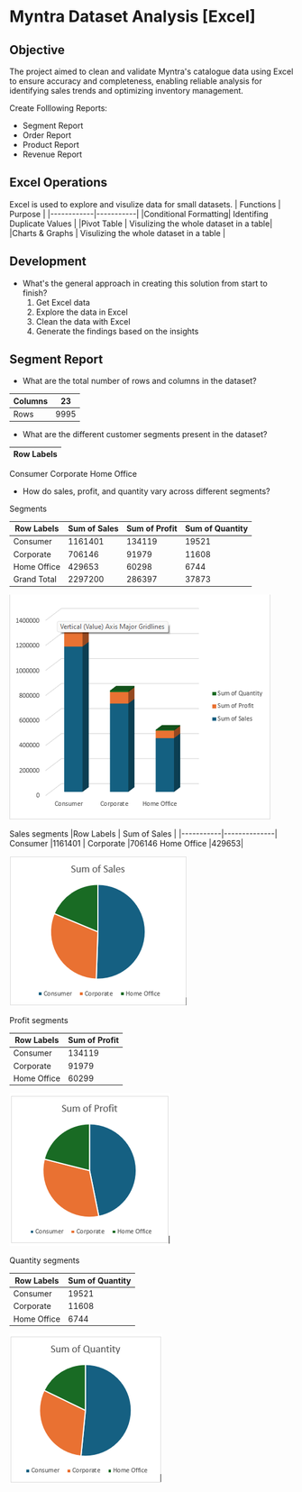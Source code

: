 
# Myntra Dataset Analysis [Excel]

## Objective

The project aimed to clean and validate Myntra's catalogue data using Excel to ensure accuracy and completeness, enabling reliable analysis for identifying sales trends and optimizing inventory management.

Create Folllowing Reports:

- Segment Report
- Order Report
- Product Report
- Revenue Report

## Excel Operations
Excel is used to explore and visulize data for small datasets.
| Functions  |  Purpose  |
|------------|-----------|
|Conditional Formatting| Identifing Duplicate Values |
|Pivot Table | Visulizing the whole dataset in a table|
|Charts & Graphs | Visulizing the whole dataset in a table |

## Development
- What's the general approach in creating this solution from start to finish?
	1. Get Excel data
	2. Explore the data in Excel
	3. Clean the data with Excel
	4. Generate the findings based on the insights
	
## Segment Report

- What are the total number of rows and columns in the dataset?

|Columns| 23 |
|-------|----|
|Rows	|9995 |

- What are the different customer segments present in the dataset?

|Row Labels |
|-----------|
Consumer
Corporate
Home Office

- How do sales, profit, and quantity vary across different segments?


Segments

|Row Labels	 | Sum of Sales	| Sum of Profit	| Sum of Quantity |
|----------|----------|-----------|-----------|
Consumer| 	1161401 |	134119 |	19521|
Corporate	|706146	|91979	|11608|
Home Office	|429653|	60298|	6744|
Grand Total|	2297200|	286397|	37873|

![Segment](Photos/Segment_Graph.png)
			
Sales segments
|Row Labels	| Sum of Sales |
|-----------|--------------|
Consumer	|1161401 |
Corporate	|706146	
Home Office	|429653|

![Segment](Photos/Sum_of_sales.png)

Profit segments

|Row Labels|	Sum of Profit|
|----------|----------------|
|Consumer|	134119|
|Corporate|	91979|
|Home Office|	60299|

![Segment](Photos/Sum_of_Profit.png)

Quantity segments

|Row Labels	| Sum of Quantity|
|---------|------------------|
|Consumer	|19521
|Corporate	| 11608
|Home Office |	6744

![Segment](Photos/Sum_of_Quantity.png)







